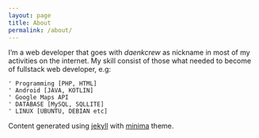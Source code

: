 ```yaml
---
layout: page
title: About
permalink: /about/
---
```


I’m a web developer that goes with <em>daenkcrew</em> as nickname in most of my activities on the internet. My skill consist of those what needed to become of fullstack web developer, e.g:

	' Programming [PHP, HTML]
	' Android [JAVA, KOTLIN]
	' Google Maps API
	' DATABASE [MySQL, SQLLITE]
	' LINUX [UBUNTU, DEBIAN etc]

Content generated using <a href="https://github.com/jekyll/jekyll">jekyll</a> with <a href="https://github.com/jekyll/minima">minima</a> theme.